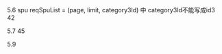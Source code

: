 5.6 spu reqSpuList = (page, limit, category3Id) 中  category3Id不能写成id3
42

5.7 45

5.9 <template slot-scope="{row}">y  <template slot-scope="row">n

5.15 48

5.16 51
```
  //清理数据
  //Object.assign:es6中新增的方法可以合并对象
  //组件实例this._data,可以操作data当中响应式数据
  //this.$options可以获取配置对象，配置对象的data函数执行，返回的响应式数据为空的
  Object.assign(this._data, this.$options.data())
```
5.17 53

5.23 57)获取添加SKU的数据
http://localhost:9529/dev-api/admin/product/spuImageList/5704
http://localhost:9529/dev-api/admin/product/spuSaleAttrList/5704
http://localhost:9529/dev-api/admin/product/attrInfoList/1/1/1

5.24 62

5.25 69

5.27 84 <div slot="header" class="header">  下划线

5.28 完结 
组件通信
路由
接口（mock）token
组件库

5.29  => 开启mock数据   before: require('./mock/mock-server.js')  导致登录不了